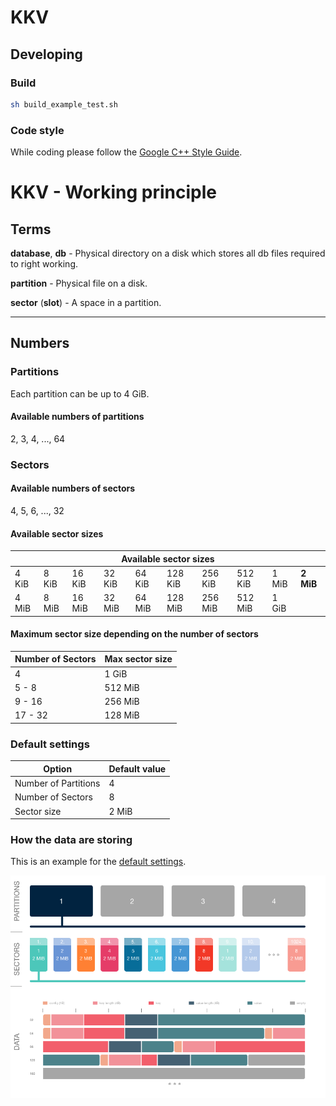 # KKV

## Developing

### Build

```bash
sh build_example_test.sh
```

### Code style

While coding please follow the [Google C++ Style Guide](https://google.github.io/styleguide/cppguide.html).

# KKV - Working principle

## Terms

**database**, **db** - Physical directory on a disk which stores all db files
required to right working.

**partition** - Physical file on a disk.

**sector** (**slot**) - A space in a partition.

---

## Numbers

### Partitions

Each partition can be up to 4 GiB.

#### Available numbers of partitions

2, 3, 4, ..., 64

### Sectors

#### Available numbers of sectors

4, 5, 6, ..., 32

#### Available sector sizes

<table>
<thead>
	<tr>
		<th colspan="10" style="text-align: center;">Available sector sizes</th>
	</tr>
</thead>
<tbody>
	<tr>
		<td>4 KiB</td>
		<td>8 KiB</td>
		<td>16 KiB</td>
		<td>32 KiB</td>
		<td>64 KiB</td>
		<td>128 KiB</td>
		<td>256 KiB</td>
		<td>512 KiB</td>
		<td>1 MiB</td>
		<td><b>2 MiB</b></td>
  </tr>
  <tr>
		<td>4 MiB</td>
		<td>8 MiB</td>
		<td>16 MiB</td>
		<td>32 MiB</td>
		<td>64 MiB</td>
		<td>128 MiB</td>
		<td>256 MiB</td>
		<td>512 MiB</td>
		<td>1 GiB</td>
	</tr>
</tbody>
</table>

#### Maximum sector size depending on the number of sectors

| Number of Sectors | Max sector size |
| ----------------- | --------------- |
| 4                 | 1 GiB           |
| 5 - 8             | 512 MiB         |
| 9 - 16            | 256 MiB         |
| 17 - 32           | 128 MiB         |

### Default settings

| Option               | Default value |
| -------------------- | ------------- |
| Number of Partitions | 4             |
| Number of Sectors    | 8             |
| Sector size          | 2 MiB         |


### How the data are storing

This is an example for the [default settings](#default-settings).

![Image of Data Storing](docs/images/data_storing.png)
